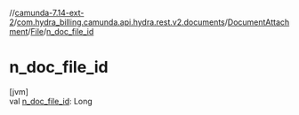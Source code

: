 //[camunda-7.14-ext-2](../../../../index.md)/[com.hydra_billing.camunda.api.hydra.rest.v2.documents](../../index.md)/[DocumentAttachment](../index.md)/[File](index.md)/[n_doc_file_id](n_doc_file_id.md)

# n_doc_file_id

[jvm]\
val [n_doc_file_id](n_doc_file_id.md): Long
